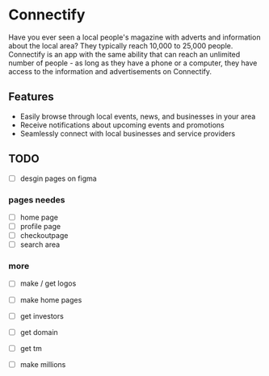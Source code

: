 # Connectify
Have you ever seen a local people's magazine with adverts and information about the local area? They typically reach 10,000 to 25,000 people. Connectify is an app with the same ability that can reach an unlimited number of people - as long as they have a phone or a computer, they have access to the information and advertisements on Connectify.

## Features
- Easily browse through local events, news, and businesses in your area
- Receive notifications about upcoming events and promotions
- Seamlessly connect with local businesses and service providers

## TODO
- [ ] desgin pages on figma
### pages needes 
- [ ] home page
- [ ] profile page
- [ ] checkoutpage
- [ ] search area
### more 
- [ ] make / get logos
- [ ] make home pages
- [ ] get investors
- [ ] get domain
- [ ] get tm
- [ ] make millions

      
